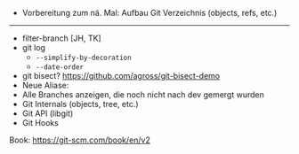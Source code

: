 - Vorbereitung zum nä. Mal: Aufbau Git Verzeichnis (objects, refs, etc.)

---

- filter-branch [JH, TK]
- git log
  - `--simplify-by-decoration`
  - `--date-order`
- git bisect? https://github.com/agross/git-bisect-demo
- Neue Aliase:
- Alle Branches anzeigen, die noch nicht nach dev gemergt wurden
- Git Internals (objects, tree, etc.)
- Git API (libgit)
- Git Hooks

Book: https://git-scm.com/book/en/v2
